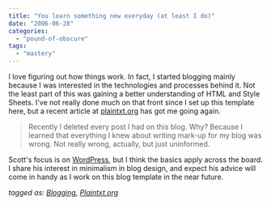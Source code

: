 ```yaml
---
title: "You learn something new everyday (at least I do)"
date: "2006-06-28"
categories: 
  - "pound-of-obscure"
tags: 
  - "mastery"
---
```


I love figuring out how things work. In fact, I started blogging mainly because I was interested in the technologies and processes behind it. Not the least part of this was gaining a better understanding of HTML and Style Sheets. I've not really done much on that front since I set up this template here, but a recent article at [plaintxt.org](http://www.plaintxt.org "Minimalism in blogging: an experiment out of control") has got me going again.

> Recently I deleted every post I had on this blog. Why? Because I learned that everything I knew about writing mark-up for my blog was wrong. Not really wrong, actually, but just uninformed.

Scott's focus is on [WordPress](http://www.wordpress.org "wordpress.org, not wordpress.com"), but I think the basics apply across the board. I share his interest in minimalism in blog design, and expect his advice will come in handy as I work on this blog template in the near future.  
  
_tagged as: [Blogging](http://technorati.com/tag/Blogging), [Plaintxt.org](http://technorati.com/tag/plaintxt.org)_
